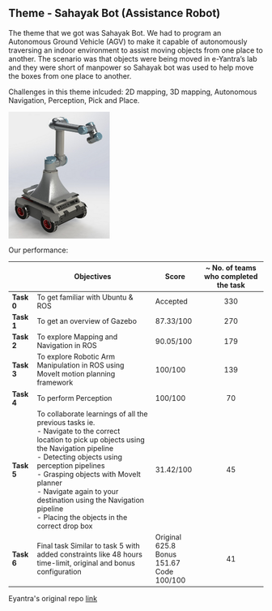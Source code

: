 ## Theme - Sahayak Bot (Assistance Robot)

The theme that we got was Sahayak Bot. We had to program an Autonomous Ground Vehicle (AGV) to make it capable of autonomously traversing an indoor environment to assist moving objects from one place to another. The scenario was that objects were being moved in e-Yantra’s lab and they were short of manpower so Sahayak bot was used to help move the boxes from one place to another.

Challenges in this theme inlcuded: 2D mapping, 3D mapping, Autonomous Navigation, Perception, Pick and Place.

<img src="SB1.png" alt="SB"
	title="Sahayak Bot" align="center" width="200" height="250" />

<!-- ![SB1](https://user-images.githubusercontent.com/52562790/122603360-d65a2780-d091-11eb-8ff2-48432c7481fe.png) -->

Our performance:

|               | Objectives                                                                                                                                                                                                                                                                                                                                                                  | Score                                               | ~ No. of teams who completed the task |
|---------------|-----------------------------------------------------------------------------------------------------------------------------------------------------------------------------------------------------------------------------------------------------------------------------------------------------------------------------------------------------------------------------|-----------------------------------------------------|:-------------------------------------:|
| <b>Task 0</b> | To get familiar with Ubuntu & ROS                                                                                                                                                                                                                                                                                                                                           |                       Accepted                      |                  330                  |
| <b>Task 1</b> | To get an overview of Gazebo                                                                                                                                                                                                                                                                                                                                                |                      87.33/100                      |                  270                  |
| <b>Task 2</b> | To explore Mapping and Navigation in ROS                                                                                                                                                                                                                                                                                                                                    |                      90.05/100                      |                  179                  |
| <b>Task 3</b> | To explore Robotic Arm Manipulation in ROS using MoveIt motion planning framework                                                                                                                                                                                                                                                                                           |                       100/100                       |                  139                  |
| <b>Task 4</b> | To perform Perception                                                                                                                                                                                                                                                                                                                                                       |                       100/100                       |                   70                  |
| <b>Task 5</b> | To collaborate learnings of all the previous tasks ie.<br />- Navigate to the correct location to pick up objects  using the Navigation pipeline<br />- Detecting objects using perception pipelines<br />- Grasping objects with MoveIt planner<br />- Navigate again to your destination using the Navigation pipeline<br />- Placing the objects in the correct drop box |                      31.42/100                      |                   45                  |
| <b>Task 6</b> | Final task Similar to task 5 with added constraints like 48 hours time-limit, original and bonus configuration                                                                                                                                                                                                                                                              | Original 625.8<br />Bonus 151.67 <br />Code 100/100 |                   41                  |

Eyantra's original repo [link](https://github.com/vishalgpt579/sahayak_bot)

